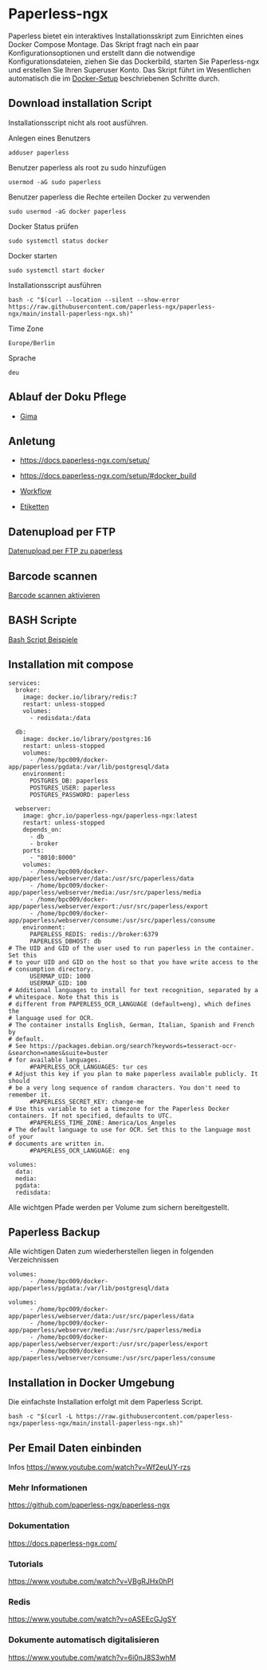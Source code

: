 # Paperless-ngx

Paperless bietet ein interaktives Installationsskript zum Einrichten eines Docker Compose Montage. Das Skript fragt nach ein paar Konfigurationsoptionen und erstellt dann die notwendige Konfigurationsdateien, ziehen Sie das Dockerbild, starten Sie Paperless-ngx und erstellen Sie Ihren Superuser Konto. Das Skript führt im Wesentlichen automatisch die im [Docker-Setup](https://github.com/guggenbergerME/linux_codes/tree/main/Einrichten%20%26%20Programme/docker/Installieren) beschriebenen Schritte durch.

## Download installation Script

Installationsscript nicht als root ausführen.

Anlegen eines Benutzers
```
adduser paperless
```

Benutzer paperless als root zu sudo hinzufügen
```
usermod -aG sudo paperless
```

Benutzer paperless die Rechte erteilen Docker zu verwenden
```
sudo usermod -aG docker paperless
```

Docker Status prüfen
```
sudo systemctl status docker
```
Docker starten
```
sudo systemctl start docker
```

Installationsscript ausführen

```
bash -c "$(curl --location --silent --show-error https://raw.githubusercontent.com/paperless-ngx/paperless-ngx/main/install-paperless-ngx.sh)"
```

Time Zone

```
Europe/Berlin
```

Sprache

    deu

## Ablauf der Doku Pflege
+ [Gima](https://github.com/guggenbergerME/linux_codes/blob/main/Einrichten%20%26%20Programme/Dokumentverwaltung/Paperless/AblaufGima/Readme.md)

## Anletung

+ https://docs.paperless-ngx.com/setup/
+ https://docs.paperless-ngx.com/setup/#docker_build

+ [Workflow](https://digital-cleaning.de/index.php/paperless-ngx-auf-dem-raspberry-pi-erstaunlich-gut-teil-1/)

+ [Etiketten
](https://digital-cleaning.de/index.php/paperless-ngx-teil-13-ein-quanten-code-fuer-das-papier-archiv/)

## Datenupload per FTP
[Datenupload per FTP zu paperless](ftp/Readme.md)

## Barcode scannen
[Barcode scannen aktivieren](barcode/Readme.md)

## BASH Scripte
[Bash Script Beispiele](bash/Readme.md)


## Installation mit compose
```
services:
  broker:
    image: docker.io/library/redis:7
    restart: unless-stopped
    volumes:
      - redisdata:/data

  db:
    image: docker.io/library/postgres:16
    restart: unless-stopped
    volumes:
      - /home/bpc009/docker-app/paperless/pgdata:/var/lib/postgresql/data
    environment:
      POSTGRES_DB: paperless
      POSTGRES_USER: paperless
      POSTGRES_PASSWORD: paperless

  webserver:
    image: ghcr.io/paperless-ngx/paperless-ngx:latest
    restart: unless-stopped
    depends_on:
      - db
      - broker
    ports:
      - "8010:8000"
    volumes:
      - /home/bpc009/docker-app/paperless/webserver/data:/usr/src/paperless/data
      - /home/bpc009/docker-app/paperless/webserver/media:/usr/src/paperless/media
      - /home/bpc009/docker-app/paperless/webserver/export:/usr/src/paperless/export
      - /home/bpc009/docker-app/paperless/webserver/consume:/usr/src/paperless/consume
    environment:
      PAPERLESS_REDIS: redis://broker:6379
      PAPERLESS_DBHOST: db
# The UID and GID of the user used to run paperless in the container. Set this
# to your UID and GID on the host so that you have write access to the
# consumption directory.
      USERMAP_UID: 1000
      USERMAP_GID: 100
# Additional languages to install for text recognition, separated by a
# whitespace. Note that this is
# different from PAPERLESS_OCR_LANGUAGE (default=eng), which defines the
# language used for OCR.
# The container installs English, German, Italian, Spanish and French by
# default.
# See https://packages.debian.org/search?keywords=tesseract-ocr-&searchon=names&suite=buster
# for available languages.
      #PAPERLESS_OCR_LANGUAGES: tur ces
# Adjust this key if you plan to make paperless available publicly. It should
# be a very long sequence of random characters. You don't need to remember it.
      #PAPERLESS_SECRET_KEY: change-me
# Use this variable to set a timezone for the Paperless Docker containers. If not specified, defaults to UTC.
      #PAPERLESS_TIME_ZONE: America/Los_Angeles
# The default language to use for OCR. Set this to the language most of your
# documents are written in.
      #PAPERLESS_OCR_LANGUAGE: eng

volumes:
  data:
  media:
  pgdata:
  redisdata:
```
Alle wichtgen Pfade werden per Volume zum sichern bereitgestellt.

## Paperless Backup
Alle wichtigen Daten zum wiederherstellen liegen in folgenden Verzeichnissen
```
volumes:
      - /home/bpc009/docker-app/paperless/pgdata:/var/lib/postgresql/data

volumes:
      - /home/bpc009/docker-app/paperless/webserver/data:/usr/src/paperless/data
      - /home/bpc009/docker-app/paperless/webserver/media:/usr/src/paperless/media
      - /home/bpc009/docker-app/paperless/webserver/export:/usr/src/paperless/export
      - /home/bpc009/docker-app/paperless/webserver/consume:/usr/src/paperless/consume

```

## Installation in Docker Umgebung

Die einfachste Installation erfolgt mit dem Paperless Script.

```
bash -c "$(curl -L https://raw.githubusercontent.com/paperless-ngx/paperless-ngx/main/install-paperless-ngx.sh)"
```

## Per Email Daten einbinden

Infos
https://www.youtube.com/watch?v=Wf2euUY-rzs

### Mehr Informationen
https://github.com/paperless-ngx/paperless-ngx

### Dokumentation
https://docs.paperless-ngx.com/

### Tutorials
https://www.youtube.com/watch?v=VBgRJHx0hPI

### Redis
https://www.youtube.com/watch?v=oASEEcGJgSY

### Dokumente automatisch digitalisieren
https://www.youtube.com/watch?v=6i0nJ8S3whM
